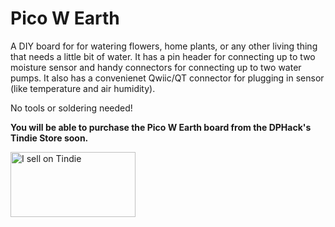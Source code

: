 # Pico W Earth
A DIY board for for watering flowers, home plants, or any other living thing that needs a little bit of water. It has a pin header for connecting up to two moisture sensor and handy connectors for connecting up to two water pumps. It also has a convenienet Qwiic/QT connector for plugging in sensor (like temperature and air humidity).

No tools or soldering needed!

**You will be able to purchase the Pico W Earth board from the DPHack's Tindie Store soon.**

<a href="https://www.tindie.com/stores/dphacks/?ref=offsite_badges&utm_source=sellers_DPHACKS&utm_medium=badges&utm_campaign=badge_large"><img src="https://d2ss6ovg47m0r5.cloudfront.net/badges/tindie-larges.png" alt="I sell on Tindie" width="200" height="104"></a>